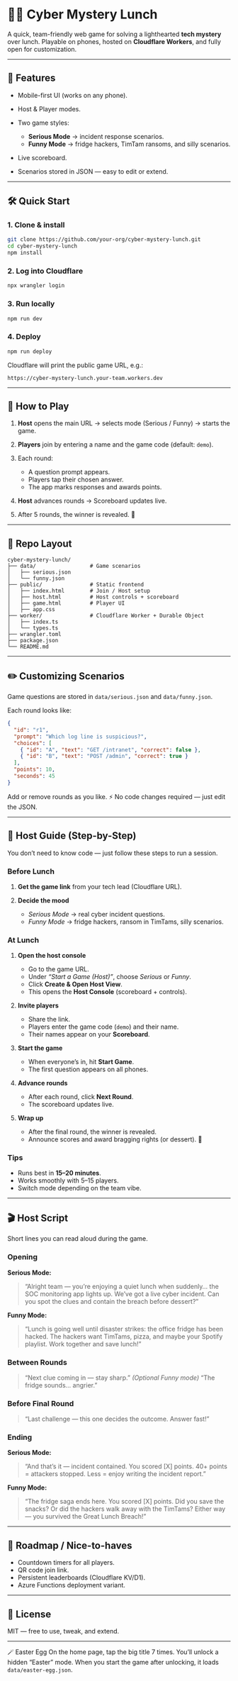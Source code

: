 # 🍕🔐 Cyber Mystery Lunch

A quick, team-friendly web game for solving a lighthearted **tech mystery** over lunch.
Playable on phones, hosted on **Cloudflare Workers**, and fully open for customization.

---

## 🚀 Features

* Mobile-first UI (works on any phone).
* Host & Player modes.
* Two game styles:

  * **Serious Mode** → incident response scenarios.
  * **Funny Mode** → fridge hackers, TimTam ransoms, and silly scenarios.
* Live scoreboard.
* Scenarios stored in JSON — easy to edit or extend.

---

## 🛠️ Quick Start

### 1. Clone & install

```bash
git clone https://github.com/your-org/cyber-mystery-lunch.git
cd cyber-mystery-lunch
npm install
```

### 2. Log into Cloudflare

```bash
npx wrangler login
```

### 3. Run locally

```bash
npm run dev
```

### 4. Deploy

```bash
npm run deploy
```

Cloudflare will print the public game URL, e.g.:

```
https://cyber-mystery-lunch.your-team.workers.dev
```

---

## 📱 How to Play

1. **Host** opens the main URL → selects mode (Serious / Funny) → starts the game.
2. **Players** join by entering a name and the game code (default: `demo`).
3. Each round:

   * A question prompt appears.
   * Players tap their chosen answer.
   * The app marks responses and awards points.
4. **Host** advances rounds → Scoreboard updates live.
5. After 5 rounds, the winner is revealed. 🎉

---

## 📂 Repo Layout

```
cyber-mystery-lunch/
├── data/                 # Game scenarios
│   ├── serious.json
│   └── funny.json
├── public/               # Static frontend
│   ├── index.html        # Join / Host setup
│   ├── host.html         # Host controls + scoreboard
│   ├── game.html         # Player UI
│   ├── app.css
├── worker/               # Cloudflare Worker + Durable Object
│   ├── index.ts
│   └── types.ts
├── wrangler.toml
├── package.json
└── README.md
```

---

## ✏️ Customizing Scenarios

Game questions are stored in `data/serious.json` and `data/funny.json`.

Each round looks like:

```json
{
  "id": "r1",
  "prompt": "Which log line is suspicious?",
  "choices": [
    { "id": "A", "text": "GET /intranet", "correct": false },
    { "id": "B", "text": "POST /admin", "correct": true }
  ],
  "points": 10,
  "seconds": 45
}
```

Add or remove rounds as you like.
⚡ No code changes required — just edit the JSON.

---

## 🎤 Host Guide (Step-by-Step)

You don’t need to know code — just follow these steps to run a session.

### Before Lunch

1. **Get the game link** from your tech lead (Cloudflare URL).
2. **Decide the mood**

   * *Serious Mode* → real cyber incident questions.
   * *Funny Mode* → fridge hackers, ransom in TimTams, silly scenarios.

### At Lunch

1. **Open the host console**

   * Go to the game URL.
   * Under *“Start a Game (Host)”*, choose *Serious* or *Funny*.
   * Click **Create & Open Host View**.
   * This opens the **Host Console** (scoreboard + controls).

2. **Invite players**

   * Share the link.
   * Players enter the game code (`demo`) and their name.
   * Their names appear on your **Scoreboard**.

3. **Start the game**

   * When everyone’s in, hit **Start Game**.
   * The first question appears on all phones.

4. **Advance rounds**

   * After each round, click **Next Round**.
   * The scoreboard updates live.

5. **Wrap up**

   * After the final round, the winner is revealed.
   * Announce scores and award bragging rights (or dessert). 🎉

### Tips

* Runs best in **15–20 minutes**.
* Works smoothly with 5–15 players.
* Switch mode depending on the team vibe.

---

## 🎬 Host Script

Short lines you can read aloud during the game.

### Opening

**Serious Mode:**

> “Alright team — you’re enjoying a quiet lunch when suddenly… the SOC monitoring app lights up. We’ve got a live cyber incident. Can you spot the clues and contain the breach before dessert?”

**Funny Mode:**

> “Lunch is going well until disaster strikes: the office fridge has been hacked. The hackers want TimTams, pizza, and maybe your Spotify playlist. Work together and save lunch!”

### Between Rounds

> “Next clue coming in — stay sharp.”
> *(Optional Funny mode)* “The fridge sounds… angrier.”

### Before Final Round

> “Last challenge — this one decides the outcome. Answer fast!”

### Ending

**Serious Mode:**

> “And that’s it — incident contained. You scored \[X] points.
> 40+ points = attackers stopped.
> Less = enjoy writing the incident report.”

**Funny Mode:**

> “The fridge saga ends here. You scored \[X] points.
> Did you save the snacks? Or did the hackers walk away with the TimTams? Either way — you survived the Great Lunch Breach!”

---

## 🧩 Roadmap / Nice-to-haves

* Countdown timers for all players.
* QR code join link.
* Persistent leaderboards (Cloudflare KV/D1).
* Azure Functions deployment variant.

---

## 📜 License

MIT — free to use, tweak, and extend.

---

🪄 Easter Egg
On the home page, tap the big title 7 times. You’ll unlock a hidden “Easter” mode.
When you start the game after unlocking, it loads `data/easter-egg.json`.
